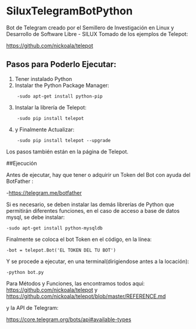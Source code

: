 # SiluxTelegramBotPython
Bot de Telegram creado por el Semillero de Investigación en Linux y Desarrollo de Software Libre - SILUX
Tomado de los ejemplos de Telepot:

https://github.com/nickoala/telepot




## Pasos para Poderlo Ejecutar: 
1. Tener instalado Python 
2. Instalar the Python Package Manager:
```
    -sudo apt-get install python-pip

```
3. Instalar la librería de Telepot:
```
    -sudo pip install telepot 
 ```
4. y Finalmente Actualizar:
```
    -sudo pip install telepot --upgrade
```
Los pasos también están en la página de Telepot.

##Ejecución

Antes de ejecutar, hay que tener o adquirir un Token del Bot con ayuda del BotFather :

  -https://telegram.me/botfather
  
Si es necesario, se deben instalar las demás librerías de Python que permitirán diferentes funciones, en el caso de acceso a base de datos mysql, se debe instalar: 

    -sudo apt-get install python-mysqldb

Finalmente se coloca el bot Token en el código, en la línea:

    -bot = telepot.Bot('EL TOKEN DEL TU BOT')

Y se procede a ejecutar, en una terminal(dirigiendose antes a la locación):

    -python bot.py


Para Métodos y Funciones, las encontramos todos aquí:
https://github.com/nickoala/telepot
y 
https://github.com/nickoala/telepot/blob/master/REFERENCE.md

y la API de Telegram:

https://core.telegram.org/bots/api#available-types
